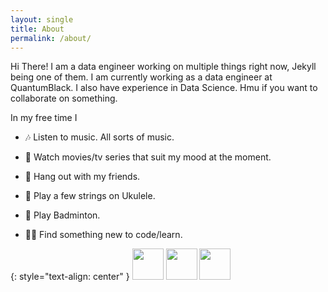```yaml
---
layout: single
title: About
permalink: /about/
---
```


Hi There! I am a data engineer working on multiple things right now, Jekyll being one of them. I am currently working as a data engineer at QuantumBlack. I also have experience in Data Science. Hmu if you want to collaborate on something.

In my free time I

- 🎶 Listen to music. All sorts of music.

- 🎦 Watch movies/tv series that suit my mood at the moment.

- 👥 Hang out with my friends.

- 🎸 Play a few strings on Ukulele.

- 🏸 Play Badminton.

- 👨‍💻 Find something new to code/learn.

{: style="text-align: center" }
[<img src="https://cdn-icons-png.flaticon.com/512/25/25231.png" width="50">](https://github.com/puneet29) 
[<img src="https://cdn-icons-png.flaticon.com/512/61/61109.png" width="50">](https://linkedin.com/in/geekpuneet) 
[<img src="https://cdn-icons-png.flaticon.com/512/87/87390.png" width="50">](https://instagram.com/puneetsaini)